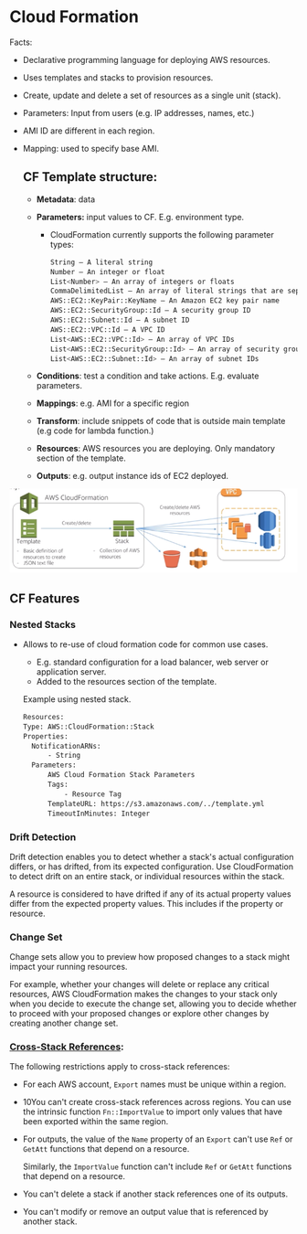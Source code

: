 # Cloud Formation

Facts:
- Declarative programming language for deploying AWS resources.

- Uses templates and stacks to provision resources.

- Create, update and delete a set of resources as a single unit (stack).

- Parameters: Input from users (e.g. IP addresses, names, etc.)

- AMI ID are different in each region.

- Mapping: used to specify base AMI.

  

  

  ## CF Template structure:

  - **Metadata**: data  
  - **Parameters:** input values to CF. E.g. environment type.
  
    - CloudFormation currently supports the following parameter types:
  
      ```bash
      String – A literal string
      Number – An integer or float
      List<Number> – An array of integers or floats
      CommaDelimitedList – An array of literal strings that are separated by commas
      AWS::EC2::KeyPair::KeyName – An Amazon EC2 key pair name
      AWS::EC2::SecurityGroup::Id – A security group ID
      AWS::EC2::Subnet::Id – A subnet ID
      AWS::EC2::VPC::Id – A VPC ID
      List<AWS::EC2::VPC::Id> – An array of VPC IDs
      List<AWS::EC2::SecurityGroup::Id> – An array of security group IDs
      List<AWS::EC2::Subnet::Id> – An array of subnet IDs
      ```
  - **Conditions**: test a condition and take actions. E.g. evaluate parameters.
  - **Mappings**: e.g. AMI for a specific region
  - **Transform**: include snippets of code that is outside main template (e.g code for lambda function.)
  - **Resources**: AWS resources you are deploying. Only mandatory section of the template.
  - **Outputs**: e.g. output instance ids of EC2 deployed. 




![CloudFormation](../images/cloudformation.png)



## CF Features



### Nested Stacks

- Allows to re-use of cloud formation code for common use cases.

  - E.g. standard configuration for a load balancer, web server or application server.
  - Added to the resources section of the template.

  

  Example using nested stack.

  ```bash
  Resources:
  Type: AWS::CloudFormation::Stack
  Properties:
  	NotificationARNs:
  		- String
  	Parameters:
  		AWS Cloud Formation Stack Parameters
  		Tags:
  			- Resource Tag
  		TemplateURL: https://s3.amazonaws.com/../template.yml
  		TimeoutInMinutes: Integer
  ```

  

### Drift Detection

Drift detection enables you to detect whether a stack's actual  configuration differs, or has drifted, from its expected configuration.  Use CloudFormation to detect drift on an entire stack, or individual  resources within the stack. 

A resource is considered to have drifted if  any of its actual property values differ from the expected property  values. This includes if the property or resource.



### Change Set

Change sets allow you to preview how proposed changes to a stack might  impact your running resources.

For example, whether your changes will  delete or replace any critical resources, AWS CloudFormation makes the  changes to your stack only when you decide to execute the change set,  allowing you to decide whether to proceed with your proposed changes or  explore other changes by creating another change set.



### [Cross-Stack References](https://docs.aws.amazon.com/AWSCloudFormation/latest/UserGuide/walkthrough-crossstackref.html):

The following restrictions apply to cross-stack references:

- For each AWS account, `Export` names must be unique within a region.

- 10You can't create cross-stack references across regions. You can use the intrinsic function         `Fn::ImportValue` to import only values that have been exported within the same region.

- For outputs, the value of the `Name` property of an `Export` can't use `Ref` or `GetAtt` functions that depend on a resource.

  Similarly, the `ImportValue` function can't include `Ref` or `GetAtt` functions that depend on a resource.

- You can't delete a stack if another stack references one of its outputs.

- You can't modify or remove an output value that is referenced by another stack.